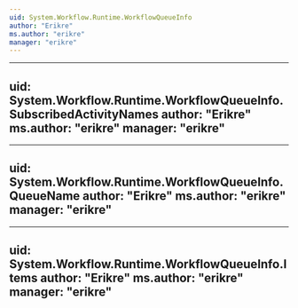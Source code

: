 ```yaml
---
uid: System.Workflow.Runtime.WorkflowQueueInfo
author: "Erikre"
ms.author: "erikre"
manager: "erikre"
---
```


---
uid: System.Workflow.Runtime.WorkflowQueueInfo.SubscribedActivityNames
author: "Erikre"
ms.author: "erikre"
manager: "erikre"
---

---
uid: System.Workflow.Runtime.WorkflowQueueInfo.QueueName
author: "Erikre"
ms.author: "erikre"
manager: "erikre"
---

---
uid: System.Workflow.Runtime.WorkflowQueueInfo.Items
author: "Erikre"
ms.author: "erikre"
manager: "erikre"
---

